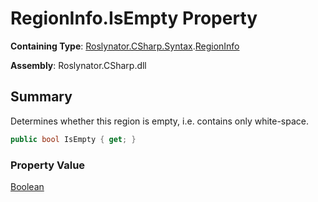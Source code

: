 # RegionInfo\.IsEmpty Property

**Containing Type**: [Roslynator.CSharp.Syntax](../../README.md)\.[RegionInfo](../README.md)

**Assembly**: Roslynator\.CSharp\.dll

## Summary

Determines whether this region is empty, i\.e\. contains only white\-space\.

```csharp
public bool IsEmpty { get; }
```

### Property Value

[Boolean](https://docs.microsoft.com/en-us/dotnet/api/system.boolean)

